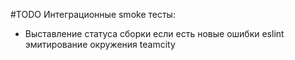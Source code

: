 #TODO
Интеграционные smoke тесты:
* Выставление статуса сборки если есть новые ошибки eslint
эмитирование окружения teamcity